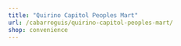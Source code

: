 ```yaml
---
title: "Quirino Capitol Peoples Mart"
url: /cabarroguis/quirino-capitol-peoples-mart/
shop: convenience
---
```

